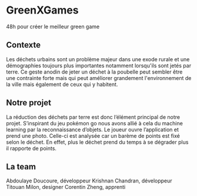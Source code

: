 # GreenXGames
48h pour créer le meilleur green game

## Contexte
Les déchets urbains sont un problème majeur dans une exode rurale et une démographies toujours plus importantes notamment lorsqu'ils sont jetés par terre. Ce geste anodin de jeter un déchet à la poubelle peut sembler être une contrainte forte mais qui peut améliorer grandement l'environnement de la ville mais également de ceux qui y habitent.

## Notre projet
La réduction des déchets par terre est donc l’élément principal de notre projet. S’inspirant du jeu pokémon go nous avons allié à cela du machine learning par la reconnaissance d’objets. Le joueur ouvre l’application et prend une photo. Celle-ci est analysée car un barème de points est fixé selon le déchet. En effet, plus le déchet prend du temps à se dégrader plus il rapporte de points. 

## La team
Abdoulaye Doucoure, développeur 
Krishnan Chandran, développeur
Titouan Milon, designer
Corentin Zheng, apprenti
